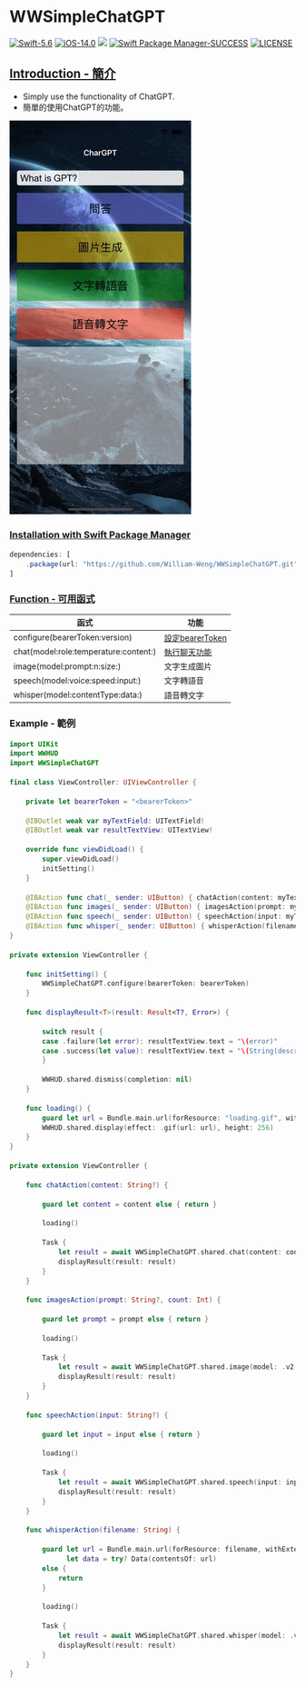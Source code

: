 # WWSimpleChatGPT
[![Swift-5.6](https://img.shields.io/badge/Swift-5.6-orange.svg?style=flat)](https://developer.apple.com/swift/) [![iOS-14.0](https://img.shields.io/badge/iOS-14.0-pink.svg?style=flat)](https://developer.apple.com/swift/) ![](https://img.shields.io/github/v/tag/William-Weng/WWSimpleChatGPT) [![Swift Package Manager-SUCCESS](https://img.shields.io/badge/Swift_Package_Manager-SUCCESS-blue.svg?style=flat)](https://developer.apple.com/swift/) [![LICENSE](https://img.shields.io/badge/LICENSE-MIT-yellow.svg?style=flat)](https://developer.apple.com/swift/)

## [Introduction - 簡介](https://swiftpackageindex.com/William-Weng)
- Simply use the functionality of ChatGPT.
- 簡單的使用ChatGPT的功能。

![](./Example.gif)

### [Installation with Swift Package Manager](https://medium.com/彼得潘的-swift-ios-app-開發問題解答集/使用-spm-安裝第三方套件-xcode-11-新功能-2c4ffcf85b4b)
```js
dependencies: [
    .package(url: "https://github.com/William-Weng/WWSimpleChatGPT.git", .upToNextMajor(from: "0.5.0"))
]
```

### [Function - 可用函式](https://platform.openai.com/)
|函式|功能|
|-|-|
|configure(bearerToken:version)|[設定bearerToken](https://platform.openai.com/account/api-keys)|
|chat(model:role:temperature:content:)|[執行聊天功能](https://platform.openai.com/docs/api-reference/making-requests)|
|image(model:prompt:n:size:)|文字生成圖片|
|speech(model:voice:speed:input:)|文字轉語音|
|whisper(model:contentType:data:)|語音轉文字|

### Example - 範例
```swift
import UIKit
import WWHUD
import WWSimpleChatGPT

final class ViewController: UIViewController {
    
    private let bearerToken = "<bearerToken>"
    
    @IBOutlet weak var myTextField: UITextField!
    @IBOutlet weak var resultTextView: UITextView!
    
    override func viewDidLoad() {
        super.viewDidLoad()
        initSetting()
    }
    
    @IBAction func chat(_ sender: UIButton) { chatAction(content: myTextField.text) }
    @IBAction func images(_ sender: UIButton) { imagesAction(prompt: myTextField.text, count: 5) }
    @IBAction func speech(_ sender: UIButton) { speechAction(input: myTextField.text) }
    @IBAction func whisper(_ sender: UIButton) { whisperAction(filename: "speech.mp3") }
}

private extension ViewController {
    
    func initSetting() {
        WWSimpleChatGPT.configure(bearerToken: bearerToken)
    }
    
    func displayResult<T>(result: Result<T?, Error>) {
        
        switch result {
        case .failure(let error): resultTextView.text = "\(error)"
        case .success(let value): resultTextView.text = "\(String(describing: value))"
        }
        
        WWHUD.shared.dismiss(completion: nil)
    }
    
    func loading() {
        guard let url = Bundle.main.url(forResource: "loading.gif", withExtension: nil) else { return }
        WWHUD.shared.display(effect: .gif(url: url), height: 256)
    }
}

private extension ViewController {
    
    func chatAction(content: String?) {
        
        guard let content = content else { return }
        
        loading()
        
        Task {
            let result = await WWSimpleChatGPT.shared.chat(content: content)
            displayResult(result: result)
        }
    }
    
    func imagesAction(prompt: String?, count: Int) {
     
        guard let prompt = prompt else { return }
        
        loading()
        
        Task {
            let result = await WWSimpleChatGPT.shared.image(model: .v2, prompt: prompt, n: count, size: ._256x256)
            displayResult(result: result)
        }
    }
    
    func speechAction(input: String?) {
        
        guard let input = input else { return }
        
        loading()
        
        Task {
            let result = await WWSimpleChatGPT.shared.speech(input: input)
            displayResult(result: result)
        }
    }
    
    func whisperAction(filename: String) {
        
        guard let url = Bundle.main.url(forResource: filename, withExtension: nil),
              let data = try? Data(contentsOf: url)
        else {
            return
        }

        loading()
        
        Task {
            let result = await WWSimpleChatGPT.shared.whisper(model: .v1, audio: (type: .mp3, data: data))
            displayResult(result: result)
        }
    }
}
```
